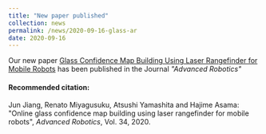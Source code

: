 ```yaml
---
title: "New paper published"
collection: news
permalink: /news/2020-09-16-glass-ar
date: 2020-09-16
---
```


Our new paper [Glass Confidence Map Building Using Laser Rangefinder for Mobile Robots](https://doi.org/10.1080/01691864.2020.1819873) has been published in the Journal *"Advanced Robotics"*

#### Recommended citation: 
Jun Jiang, Renato Miyagusuku, Atsushi Yamashita and Hajime Asama: "Online glass confidence map building using laser rangefinder for mobile robots", *Advanced Robotics*, Vol. 34, 2020.